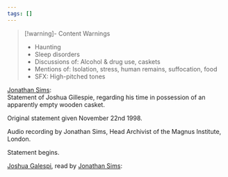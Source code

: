 ```yaml
---
tags: []
---
```

   
>[!warning]- Content Warnings   
>- Haunting   
>- Sleep disorders   
>- Discussions of: Alcohol & drug use, caskets   
>- Mentions of: Isolation, stress, human remains, suffocation, food   
>- SFX: High-pitched tones   
   
[Jonathan Sims](../Characters/Jonathan%20Sims.md):   
Statement of Joshua Gillespie, regarding his time in possession of an apparently empty wooden casket.    
   
Original statement given November 22nd 1998.    
   
Audio recording by Jonathan Sims, Head Archivist of the Magnus Institute, London.   
   
Statement begins.   
   
[Joshua Galespi](/not_created.md), read by [Jonathan Sims](../Characters/Jonathan%20Sims.md):